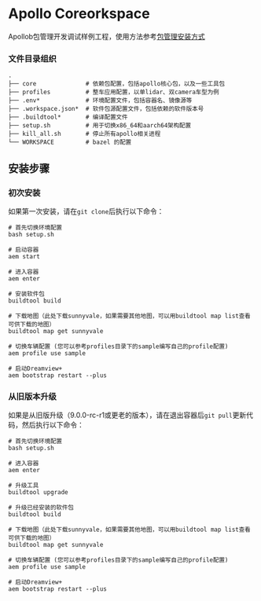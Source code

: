 # Apollo Coreorkspace

Apollob包管理开发调试样例工程，使用方法参考[包管理安装方式](https://apollo.baidu.com/community/Apollo-Homepage-Document?doc=BYFxAcGcC4HpYIbgPYBtXIHQCMEEsATAV0wGNkBbWA5UyRFdZWVBEAU0hFgoIH0adPgCY%2BADwCiAVnEBBCeIAcATnETFcgMxKZkgGxKAwkoDsa3YoAi45WdGSLxsYt0SzY%2BXICMa98oAMSgYALF7%2B2NhemsLBJsrCYZqKwors7AikBIp6miYmpFJSXpigFKhAA)

### 文件目录组织

```shell
.
├── core              # 依赖包配置，包括apollo核心包，以及一些工具包
├── profiles          # 整车应用配置，以单lidar、双camera车型为例
├── .env*             # 环境配置文件，包括容器名、镜像源等
├── .workspace.json*  # 软件包源配置文件，包括依赖的软件版本号
├── .buildtool*       # 编译配置文件
├── setup.sh          # 用于切换x86_64和aarch64架构配置
├── kill_all.sh       # 停止所有apollo相关进程
└── WORKSPACE         # bazel 的配置
```

## 安装步骤

### 初次安装
如果第一次安装，请在`git clone`后执行以下命令：
```shell
# 首先切换环境配置
bash setup.sh

# 启动容器
aem start

# 进入容器
aem enter

# 安装软件包
buildtool build

# 下载地图（此处下载sunnyvale，如果需要其他地图，可以用buildtool map list查看可供下载的地图）
buildtool map get sunnyvale

# 切换车辆配置 (您可以参考profiles目录下的sample编写自己的profile配置)
aem profile use sample

# 启动Dreamview+
aem bootstrap restart --plus
```
### 从旧版本升级
如果是从旧版升级（9.0.0-rc-r1或更老的版本），请在退出容器后`git pull`更新代码，然后执行以下命令：
```shell
# 首先切换环境配置
bash setup.sh

# 进入容器
aem enter

# 升级工具
buildtool upgrade

# 升级已经安装的软件包
buildtool build

# 下载地图（此处下载sunnyvale，如果需要其他地图，可以用buildtool map list查看可供下载的地图）
buildtool map get sunnyvale

# 切换车辆配置 (您可以参考profiles目录下的sample编写自己的profile配置)
aem profile use sample

# 启动Dreamview+
aem bootstrap restart --plus
```
